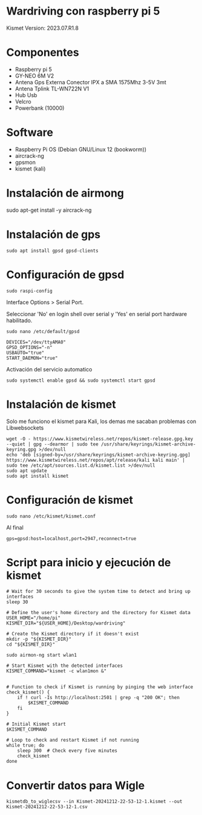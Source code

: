 # Wardriving con raspberry pi 5

Kismet Version: 2023.07.R1.8


# Componentes

- Raspberry pi 5
- GY-NEO 6M V2
- Antena Gps Externa Conector IPX a SMA 1575Mhz 3-5V 3mt
- Antena Tplink TL-WN722N V1
- Hub Usb
- Velcro
- Powerbank (10000)

# Software

- Raspberry Pi OS (Debian GNU/Linux 12 (bookworm))
- aircrack-ng 
- gpsmon
- kismet (kali)

# Instalación de airmong

sudo apt-get install -y aircrack-ng

# Instalación de gps
```
sudo apt install gpsd gpsd-clients 
```

# Configuración de gpsd

```
sudo raspi-config
```
Interface Options > Serial Port.

Seleccionar 'No' en login shell over serial y  'Yes' en serial port hardware habilitado.

```
sudo nano /etc/default/gpsd
```
```
DEVICES="/dev/ttyAMA0"
GPSD_OPTIONS="-n"
USBAUTO="true"
START_DAEMON="true"
```

Activación del servicio automatico
```
sudo systemctl enable gpsd && sudo systemctl start gpsd
```

# Instalación de kismet

Solo me funciono el kismet para Kali, los demas me sacaban problemas con Libwebsockets

```
wget -O - https://www.kismetwireless.net/repos/kismet-release.gpg.key --quiet | gpg --dearmor | sudo tee /usr/share/keyrings/kismet-archive-keyring.gpg >/dev/null
echo 'deb [signed-by=/usr/share/keyrings/kismet-archive-keyring.gpg] https://www.kismetwireless.net/repos/apt/release/kali kali main' | sudo tee /etc/apt/sources.list.d/kismet.list >/dev/null
sudo apt update
sudo apt install kismet
```
# Configuración de kismet
```
sudo nano /etc/kismet/kismet.conf
```
Al final
```
gps=gpsd:host=localhost,port=2947,reconnect=true
```


# Script para inicio y ejecución de kismet

```
# Wait for 30 seconds to give the system time to detect and bring up interfaces
sleep 30

# Define the user's home directory and the directory for Kismet data
USER_HOME="/home/pi"
KISMET_DIR="${USER_HOME}/Desktop/wardriving"

# Create the Kismet directory if it doesn't exist
mkdir -p "${KISMET_DIR}"
cd "${KISMET_DIR}"

sudo airmon-ng start wlan1

# Start Kismet with the detected interfaces
KISMET_COMMAND="kismet -c wlan1mon &"


# Function to check if Kismet is running by pinging the web interface
check_kismet() {
    if ! curl -Is http://localhost:2501 | grep -q "200 OK"; then
        $KISMET_COMMAND
    fi
}

# Initial Kismet start
$KISMET_COMMAND

# Loop to check and restart Kismet if not running
while true; do
    sleep 300  # Check every five minutes
    check_kismet
done
```

# Convertir datos para Wigle

```
kismetdb_to_wiglecsv --in Kismet-20241212-22-53-12-1.kismet --out Kismet-20241212-22-53-12-1.csv
```
